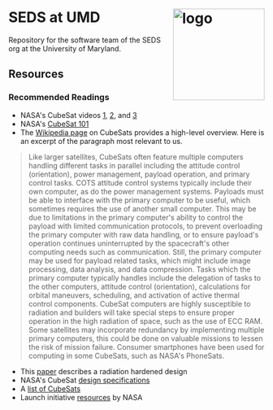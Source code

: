 # SEDS at UMD <img src="https://www.spacestationexplorers.org/wp-content/uploads/2018/02/seds-usa.jpg" align="right" alt="logo" width="180">

Repository for the software team of the SEDS org at the University of Maryland.

## Resources
### Recommended Readings
 - NASA's CubeSat videos [1](https://youtu.be/HZMiJ_Q47qk), [2](https://youtu.be/BLJBVkLVGHE), and [3](https://youtu.be/pnRdIyIWI0k)
 - NASA's [CubeSat 101](https://www.nasa.gov/sites/default/files/atoms/files/nasa_csli_cubesat_101_508.pdf)
 - The [Wikipedia page](https://en.wikipedia.org/wiki/CubeSat) on CubeSats provides a high-level overview. Here is an excerpt of the paragraph most relevant to us.

> Like larger satellites, CubeSats often feature multiple computers handling different tasks in parallel including the attitude control (orientation), power management, payload operation, and primary control tasks. COTS attitude control systems typically include their own computer, as do the power management systems. Payloads must be able to interface with the primary computer to be useful, which sometimes requires the use of another small computer. This may be due to limitations in the primary computer's ability to control the payload with limited communication protocols, to prevent overloading the primary computer with raw data handling, or to ensure payload's operation continues uninterrupted by the spacecraft's other computing needs such as communication. Still, the primary computer may be used for payload related tasks, which might include image processing, data analysis, and data compression. Tasks which the primary computer typically handles include the delegation of tasks to the other computers, attitude control (orientation), calculations for orbital maneuvers, scheduling, and activation of active thermal control components. CubeSat computers are highly susceptible to radiation and builders will take special steps to ensure proper operation in the high radiation of space, such as the use of ECC RAM. Some satellites may incorporate redundancy by implementing multiple primary computers, this could be done on valuable missions to lessen the risk of mission failure. Consumer smartphones have been used for computing in some CubeSats, such as NASA's PhoneSats.

 - This [paper](https://arxiv.org/pdf/1902.04117) describes a radiation hardened design
 - NASA's CubeSat [design specifications](https://static1.squarespace.com/static/5418c831e4b0fa4ecac1bacd/t/56e9b62337013b6c063a655a/1458157095454/cds_rev13_final2.pdf)
 - A [list of CubeSats](https://en.wikipedia.org/wiki/List_of_CubeSats)
 - Launch initiative [resources](https://www.nasa.gov/content/cubesat-launch-initiative-resources) by NASA
